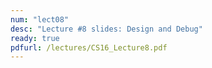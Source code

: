 ```yaml
---
num: "lect08"
desc: "Lecture #8 slides: Design and Debug"
ready: true
pdfurl: /lectures/CS16_Lecture8.pdf
---
```


